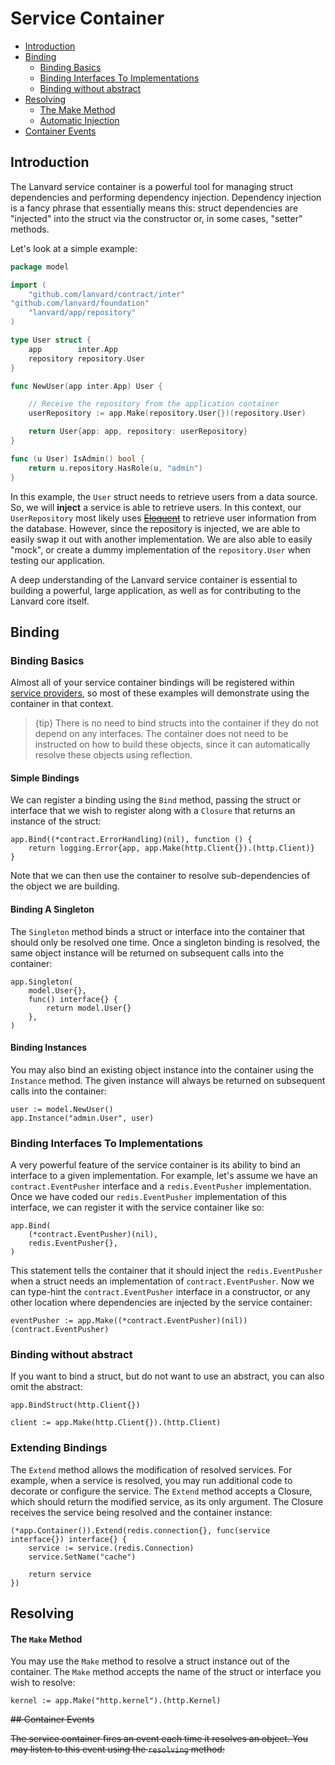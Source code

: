 # Service Container

- [Introduction](#introduction)
- [Binding](#binding)
    - [Binding Basics](#binding-basics)
    - [Binding Interfaces To Implementations](#binding-interfaces-to-implementations)
    - [Binding without abstract](#binding-without-abstract)
- [Resolving](#resolving)
    - [The Make Method](#the-make-method)
    - [Automatic Injection](#automatic-injection)
- [Container Events](#container-events)

<a name="introduction"></a>
## Introduction

The Lanvard service container is a powerful tool for managing struct dependencies and performing dependency injection. Dependency injection is a fancy phrase that essentially means this: struct dependencies are "injected" into the struct via the constructor or, in some cases, "setter" methods.

Let's look at a simple example:

```go
package model

import (
    "github.com/lanvard/contract/inter"
"github.com/lanvard/foundation"
    "lanvard/app/repository"
)

type User struct {
	app        inter.App
	repository repository.User
}

func NewUser(app inter.App) User {

	// Receive the repository from the application container
	userRepository := app.Make(repository.User{})(repository.User)

	return User{app: app, repository: userRepository}
}

func (u User) IsAdmin() bool {
	return u.repository.HasRole(u, "admin")
}
```

In this example, the `User` struct needs to retrieve users from a data source. So, we will **inject** a service is able to retrieve users. In this context, our `UserRepository` most likely uses [~~Eloquent~~](/docs/{{version}}/eloquent) to retrieve user information from the database. However, since the repository is injected, we are able to easily swap it out with another implementation. We are also able to easily "mock", or create a dummy implementation of the `repository.User` when testing our application.

A deep understanding of the Lanvard service container is essential to building a powerful, large application, as well as for contributing to the Lanvard core itself.

<a name="binding"></a>
## Binding

<a name="binding-basics"></a>
### Binding Basics

Almost all of your service container bindings will be registered within [service providers](/docs/{{version}}/providers), so most of these examples will demonstrate using the container in that context.

> {tip} There is no need to bind structs into the container if they do not depend on any interfaces. The container does not need to be instructed on how to build these objects, since it can automatically resolve these objects using reflection.

#### Simple Bindings

We can register a binding using the `Bind` method, passing the struct or interface that we wish to register along with a `Closure` that returns an instance of the struct:

    app.Bind((*contract.ErrorHandling)(nil), function () {
        return logging.Error{app, app.Make(http.Client{}).(http.Client)}
    }

Note that we can then use the container to resolve sub-dependencies of the object we are building.

#### Binding A Singleton

The `Singleton` method binds a struct or interface into the container that should only be resolved one time. Once a singleton binding is resolved, the same object instance will be returned on subsequent calls into the container:

	app.Singleton(
		model.User{},
		func() interface{} {
			return model.User{}
		},
	)

#### Binding Instances

You may also bind an existing object instance into the container using the `Instance` method. The given instance will always be returned on subsequent calls into the container:

	user := model.NewUser()
	app.Instance("admin.User", user)

<a name="binding-interfaces-to-implementations"></a>
### Binding Interfaces To Implementations

A very powerful feature of the service container is its ability to bind an interface to a given implementation. For example, let's assume we have an `contract.EventPusher` interface and a `redis.EventPusher` implementation. Once we have coded our `redis.EventPusher` implementation of this interface, we can register it with the service container like so:

	app.Bind(
		(*contract.EventPusher)(nil),
		redis.EventPusher{},
	)

This statement tells the container that it should inject the `redis.EventPusher` when a struct needs an implementation of `contract.EventPusher`. Now we can type-hint the `contract.EventPusher` interface in a constructor, or any other location where dependencies are injected by the service container:

	eventPusher := app.Make((*contract.EventPusher)(nil))(contract.EventPusher)

<a name="binding-without-abstract"></a>
### Binding without abstract

If you want to bind a struct, but do not want to use an abstract, you can also omit the abstract:

	app.BindStruct(http.Client{})

	client := app.Make(http.Client{}).(http.Client)

<a name="extending-bindings"></a>
### Extending Bindings

The `Extend` method allows the modification of resolved services. For example, when a service is resolved, you may run additional code to decorate or configure the service. The `Extend` method accepts a Closure, which should return the modified service, as its only argument. The Closure receives the service being resolved and the container instance:

	(*app.Container()).Extend(redis.connection{}, func(service interface{}) interface{} {
		service := service.(redis.Connection)
		service.SetName("cache")

		return service
	})

<a name="resolving"></a>
## Resolving

<a name="the-make-method"></a>
#### The `Make` Method

You may use the `Make` method to resolve a struct instance out of the container. The `Make` method accepts the name of the struct or interface you wish to resolve:

    kernel := app.Make("http.kernel").(http.Kernel)

<a name="container-events"></a>
~~## Container Events~~

~~The service container fires an event each time it resolves an object. You may listen to this event using the `resolving` method:~~
